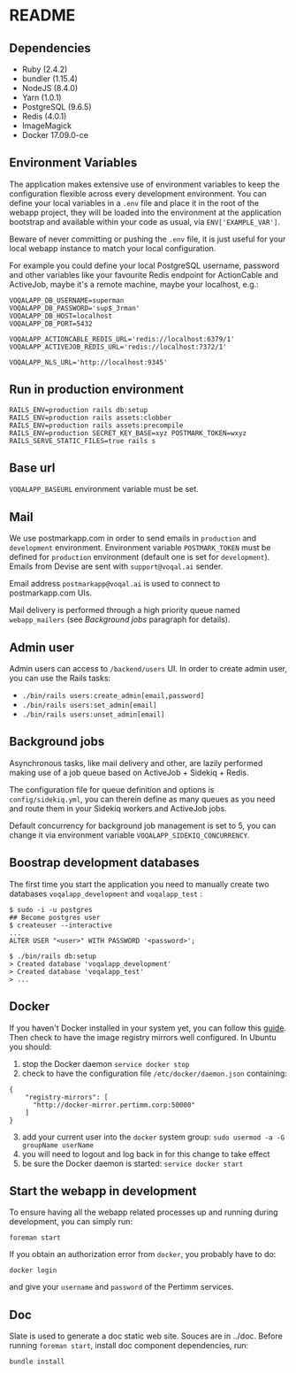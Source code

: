 # README

## Dependencies

* Ruby (2.4.2)
* bundler (1.15.4)
* NodeJS (8.4.0)
* Yarn (1.0.1)
* PostgreSQL (9.6.5)
* Redis (4.0.1)
* ImageMagick
* Docker 17.09.0-ce

## Environment Variables

The application makes extensive use of environment variables to keep the configuration flexible across every development environment.
You can define your local variables in a `.env` file and place it in the root of the webapp project,
they will be loaded into the environment at the application bootstrap and available within your code as usual, via `ENV['EXAMPLE_VAR']`.

Beware of never committing or pushing the `.env` file, it is just useful for your local webapp instance to match your local configuration.

For example you could define your local PostgreSQL username, password and other variables like your favourite Redis endpoint for ActionCable and ActiveJob, maybe it's a remote machine, maybe your localhost, e.g.:

```
VOQALAPP_DB_USERNAME=superman
VOQALAPP_DB_PASSWORD='sup$_3rman'
VOQALAPP_DB_HOST=localhost
VOQALAPP_DB_PORT=5432

VOQALAPP_ACTIONCABLE_REDIS_URL='redis://localhost:6379/1'
VOQALAPP_ACTIVEJOB_REDIS_URL='redis://localhost:7372/1'

VOQALAPP_NLS_URL='http://localhost:9345'
```

## Run in production environment

    RAILS_ENV=production rails db:setup
    RAILS_ENV=production rails assets:clobber
    RAILS_ENV=production rails assets:precompile
    RAILS_ENV=production SECRET_KEY_BASE=xyz POSTMARK_TOKEN=wxyz RAILS_SERVE_STATIC_FILES=true rails s

## Base url

<code>VOQALAPP_BASEURL</code> environment variable must be set.

## Mail

We use postmarkapp.com in order to send emails in `production` and `development` environment. Environment variable `POSTMARK_TOKEN` must be defined for `production` environment (default one is set for `development`).
Emails from Devise are sent with `support@voqal.ai` sender.

Email address `postmarkapp@voqal.ai` is used to connect to postmarkapp.com UIs.

Mail delivery is performed through a high priority queue named `webapp_mailers` (see _Background jobs_ paragraph for details).


## Admin user

Admin users can access to `/backend/users` UI. In order to create admin user, you can use the Rails tasks:

* `./bin/rails users:create_admin[email,password]`
* `./bin/rails users:set_admin[email]`
* `./bin/rails users:unset_admin[email]`


## Background jobs

Asynchronous tasks, like mail delivery and other, are lazily performed making use of a job queue based on ActiveJob + Sidekiq + Redis.

The configuration file for queue definition and options is `config/sidekiq.yml`, you can therein define as many queues as you need and route them in your Sidekiq workers and ActiveJob jobs.

Default concurrency for background job management is set to 5, you can change it via environment variable `VOQALAPP_SIDEKIQ_CONCURRENCY`.


## Boostrap development databases

The first time you start the application you need to manually create two databases `voqalapp_development` and `voqalapp_test` :

```
$ sudo -i -u postgres
## Become postgres user
$ createuser --interactive
...
ALTER USER "<user>" WITH PASSWORD '<password>';

$ ./bin/rails db:setup
> Created database 'voqalapp_development'
> Created database 'voqalapp_test'
> ...
```

## Docker

If you haven't Docker installed in your system yet, you can follow this [guide](https://docs.docker.com/engine/installation/).
Then check to have the image registry mirrors well configured.
In Ubuntu you should:
1. stop the Docker daemon `service docker stop`
2. check to have the configuration file `/etc/docker/daemon.json` containing:
```
{
    "registry-mirrors": [
      "http://docker-mirror.pertimm.corp:50000"
    ]
}
```
3. add your current user into the `docker` system group: `sudo usermod -a -G groupName userName`
4. you will need to logout and log back in for this change to take effect
5. be sure the Docker daemon is started: `service docker start`

## Start the webapp in development

To ensure having all the webapp related processes up and running during development, you can simply run:

    foreman start

If you obtain an authorization error from `docker`, you probably have to do:

    docker login

and give your `username` and `password` of the Pertimm services.

## Doc

Slate is used to generate a doc static web site. Souces are in ../doc. Before running <code>foreman start</code>, install doc component dependencies, run:

    bundle install



